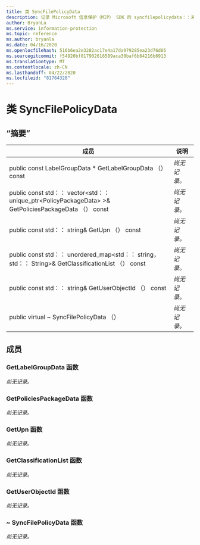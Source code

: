```yaml
---
title: 类 SyncFilePolicyData
description: 记录 Microsoft 信息保护（MIP） SDK 的 syncfilepolicydata：：未定义的类。
author: BryanLa
ms.service: information-protection
ms.topic: reference
ms.author: bryanla
ms.date: 04/16/2020
ms.openlocfilehash: 516b6ea2e3282ac17e4a17da979285ea23d76d05
ms.sourcegitcommit: f54920bf017902616589aca30baf6b64216b6913
ms.translationtype: MT
ms.contentlocale: zh-CN
ms.lasthandoff: 04/22/2020
ms.locfileid: "81764328"
---
```

# <a name="class-syncfilepolicydata"></a>类 SyncFilePolicyData 
  
## <a name="summary"></a>“摘要”
 成员                        | 说明                                
--------------------------------|---------------------------------------------
public const LabelGroupData * GetLabelGroupData （） const  | _尚无记录。_
public const std：： vector\<std：： unique_ptr\<PolicyPackageData\> \>& GetPoliciesPackageData （） const  | _尚无记录。_
public const std：： string& GetUpn （） const  | _尚无记录。_
public const std：： unordered_map\<std：： string，std：： String\>& GetClassificationList （） const  | _尚无记录。_
public const std：： string& GetUserObjectId （） const  | _尚无记录。_
public virtual ~ SyncFilePolicyData （）  | _尚无记录。_
  
## <a name="members"></a>成员
  
### <a name="getlabelgroupdata-function"></a>GetLabelGroupData 函数
_尚无记录。_

  
### <a name="getpoliciespackagedata-function"></a>GetPoliciesPackageData 函数
_尚无记录。_

  
### <a name="getupn-function"></a>GetUpn 函数
_尚无记录。_

  
### <a name="getclassificationlist-function"></a>GetClassificationList 函数
_尚无记录。_

  
### <a name="getuserobjectid-function"></a>GetUserObjectId 函数
_尚无记录。_

  
### <a name="syncfilepolicydata-function"></a>~ SyncFilePolicyData 函数
_尚无记录。_
